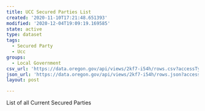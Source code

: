 ```yaml
---
title: UCC Secured Parties List
created: '2020-11-10T17:21:48.651393'
modified: '2020-12-04T19:09:19.169585'
state: active
type: dataset
tags:
  - Secured Party
  - Ucc
groups:
  - Local Government
csv_url: 'https://data.oregon.gov/api/views/2kf7-i54h/rows.csv?accessType=DOWNLOAD'
json_url: 'https://data.oregon.gov/api/views/2kf7-i54h/rows.json?accessType=DOWNLOAD'
layout: post

---
```

List of all Current Secured Parties
